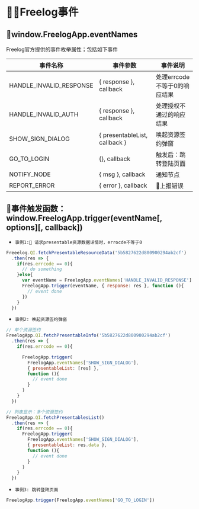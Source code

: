 
# Freelog事件

## window.FreelogApp.eventNames
Freelog官方提供的事件枚举属性；包括如下事件

| 事件名称 | 事件参数 | 事件说明 | 
| -- | -- | -- |
| HANDLE_INVALID_RESPONSE | { response }, callback | 处理errcode不等于0的响应结果 |
| HANDLE_INVALID_AUTH | { response }, callback  | 处理授权不通过的响应结果 |
| SHOW_SIGN_DIALOG | { presentableList, callback  } | 唤起资源签约弹窗 |
| GO_TO_LOGIN | {}, callback  | 触发后：跳转登陆页面 |
| NOTIFY_NODE | { msg }, callback  | 通知节点 |
| REPORT_ERROR | { error }, callback  | 上报错误 |

## 事件触发函数：window.FreelogApp.trigger(eventName[, options][, callback])

- `事例1: 请求presentable资源数据详情时，errocde不等于0`

```javascript
Freeelog.QI.fetchPresentableResourceData('5b5827622d800900294ab2cf')
  .then(res => {
    if(res.errcode == 0){
      // do something
    }else{
      var eventName = FreelogApp.eventNames['HANDLE_INVALID_RESPONSE']
      FreelogApp.trigger(eventName, { response: res }, function (){
        // event done
      })
    }
  })
```

- `事例2: 唤起资源签约弹窗`
```javascript
// 单个资源签约
FreelogApp.QI.fetchPresentableInfo('5b5827622d800900294ab2cf')
  .then(res => {
    if(res.errcode == 0){

      FreelogApp.trigger(
        FreelogApp.eventNames['SHOW_SIGN_DIALOG'], 
        { presentableList: [res] }, 
        function (){
          // event done
        }
      )
    }
  })

// 列表显示：多个资源签约
FreelogApp.QI.fetchPresentablesList()
  .then(res => {
    if(res.errcode == 0){
      FreelogApp.trigger(
        FreelogApp.eventNames['SHOW_SIGN_DIALOG'], 
        { presentableList: res.data }, 
        function (){
          // event done
        }
      )
    }
  })
```

- `事例3: 跳转登陆页面 `
```javascript
FreelogApp.trigger(FreelogApp.eventNames['GO_TO_LOGIN'])
```








